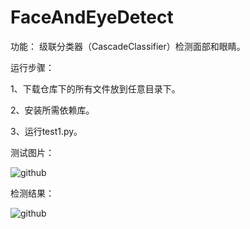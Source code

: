 # FaceAndEyeDetect
功能：
    级联分类器（CascadeClassifier）检测面部和眼睛。

运行步骤：
 
  1、下载仓库下的所有文件放到任意目录下。
  
  2、安装所需依赖库。
  
  3、运行test1.py。

测试图片：
  
  ![github](https://github.com/MrJoeyM/FaceAndEyeDetect/blob/master/img/timg.jpg "github") 

检测结果：

  ![github](https://github.com/MrJoeyM/FaceAndEyeDetect/blob/master/img/result.png "github")  
